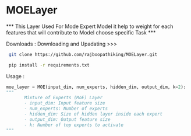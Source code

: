 # MOELayer
*** This Layer Used For Mode Expert Model it help to weight for each features that will contribute to Model choose specific Task ***

Downloads :
   Downloading and Upadating >>>

   
  ```bash
   git clone https://github.com/rajboopathiking/MOELayer.git
  ```
  ```bash
   pip install -r requirements.txt
  ```

Usage :

 ```python
 moe_layer = MOE(input_dim, num_experts, hidden_dim, output_dim, k=2):
"""
        Mixture of Experts (MoE) Layer
        - input_dim: Input feature size
        - num_experts: Number of experts
        - hidden_dim: Size of hidden layer inside each expert
        - output_dim: Output feature size
        - k: Number of top experts to activate
 """
```


